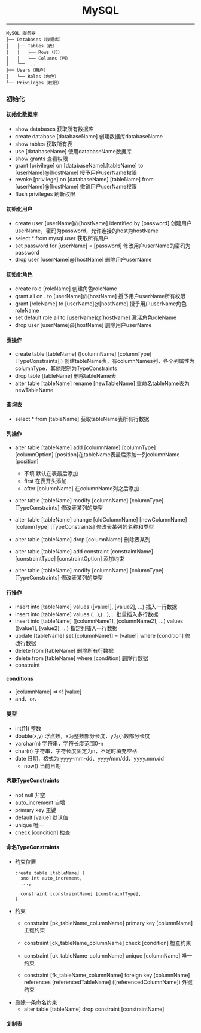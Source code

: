 <h1 style="text-align: center;">MySQL</h1>
<hr>

```
MySQL 服务器
├── Databases（数据库）
│   ├── Tables（表）
│   │   ├── Rows（行）
│   │   └── Columns（列）
│   └── ...
├── Users（用户）
│   └── Roles（角色）
└── Privileges（权限）
```

### 初始化

#### 初始化数据库
- show databases 获取所有数据库
- create database [databaseName] 创建数据库databaseName
- show tables 获取所有表
- use [databaseName] 使用databaseName数据库
- show grants 查看权限
- grant [privilege] on [databaseName].[tableName] to [userName]@[hostName] 授予用户userName权限
- revoke [privilege] on [databaseName].[tableName] from [userName]@[hostName] 撤销用户userName权限
- flush privileges 刷新权限
#### 初始化用户
- create user [userName]@[hostName] identified by [password] 创建用户userName，密码为password，允许连接的host为hostName
- select * from mysql.user 获取所有用户
- set password for [userName] = [password] 修改用户userName的密码为password
- drop user [userName]@[hostName] 删除用户userName
#### 初始化角色
- create role [roleName] 创建角色roleName
- grant all on *.* to [userName]@[hostName] 授予用户userName所有权限
- grant [roleName] to [userName]@[hostName] 授予用户userName角色roleName
- set default role all to [userName]@[hostName] 激活角色roleName
- drop user [userName]@[hostName] 删除用户userName

#### 表操作
- create table [tableName] ([columnName] [columnType] [TypeConstraints],) 创建tableName表，有columnNames列，各个列属性为columnType，其他限制为TypeConstraints
- drop table [tableName] 删除tableName表
- alter table [tableName] rename [newTableName] 重命名tableName表为newTableName

#### 查询表
- select * from [tableName] 获取tableName表所有行数据

#### 列操作
- alter table [tableName] add [columnName] [columnType] [columnOption] [position]在tableName表最后添加一列columnName
  [position]
  - 不填 默认在表最后添加
  - first 在表开头添加
  - after [columnName] 在columnName列之后添加
- alter table [tableName] modify [columnName] [columnType] [TypeConstraints] 修改表某列的类型
- alter table [tableName] change [oldColumnName] [newColumnName] [columnType] [TypeConstraints] 修改表某列的名称和类型
- alter table [tableName] drop [columnName] 删除表某列

- alter table [tableName] add constraint [constraintName] [constraintType] [constraintOption] 添加约束
- alter table [tableName] modify [columnName] [columnType] [TypeConstraints] 修改表某列的类型

#### 行操作
- insert into [tableName] values ([value1], [value2], ...) 插入一行数据
- insert into [tableName] values (...),(...),... 批量插入多行数据
- insert into [tableName] ([columnName1], [columnName2], ...) values ([value1], [value2], ...) 指定列插入一行数据
- update [tableName] set [columnName1] = [value1] where [condition] 修改行数据
- delete from [tableName] 删除所有行数据
- delete from [tableName] where [condition] 删除行数据
- constraint 

#### conditions
- [columnName] =><! [value]
- and、or、

#### 类型
- int(11) 整数
- double(x,y) 浮点数，x为整数部分长度，y为小数部分长度
- varchar(n) 字符串，字符长度范围0-n
- char(n) 字符串，字符长度固定为n，不足时填充空格
- date 日期，格式为 yyyy-mm-dd、yyyy/mm/dd、yyyy.mm.dd
  - now() 当前日期

#### 内联TypeConstraints
- not null 非空
- auto_increment 自增
- primary key 主键
- default [value] 默认值
- unique 唯一
- check [condition] 检查

#### 命名TypeConstraints
- 约束位置
  ```
  create table [tableName] (
    sno int auto_increment,
    ...,
  
    constraint [constraintName] [constraintType],
  )
  ```
- 约束
  - constraint [pk_tableName_columnName] primary key [columnName] 主键约束
  - constraint [ck_tableName_columnName] check [condition] 检查约束
  - constraint [uk_tableName_columnName] unique [columnName] 唯一约束
  
  - constraint [fk_tableName_columnName] foreign key [columnName] references [referencedTableName] ([referencedColumnName]) 外键约束
- 删除一条命名约束
  - alter table [tableName] drop constraint [constraintName]

#### 复制表